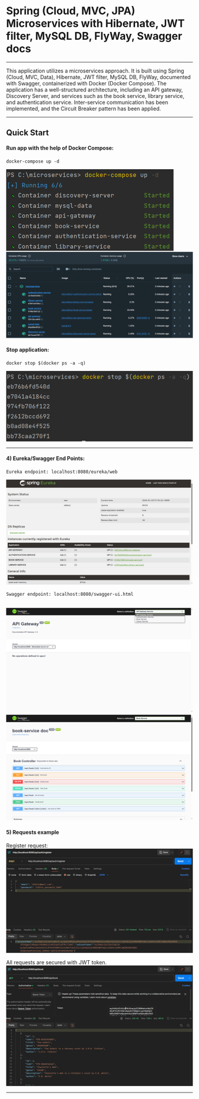 # Spring (Cloud, MVC, JPA) Microservices with Hibernate, JWT filter, MySQL DB, FlyWay, Swagger docs

---

This application utilizes a microservices approach. It is built using Spring (Cloud, MVC, Data), Hibernate, JWT filter, MySQL DB, FlyWay, documented with Swagger, containerized with Docker (Docker Compose). The application has a well-structured architecture, including an API gateway, Discovery Server, and services such as the book service, library service, and authentication service. Inter-service communication has been implemented, and the Circuit Breaker pattern has been applied.

---

## Quick Start
#### Run app with the help of Docker Compose:

    docker-compose up -d

![Run application](./images/runApp.jpg)
![Containers](./images/runApp2.jpg)

#### Stop application:

    docker stop $(docker ps -a -q)

![Stop application](./images/stopApp.jpg)

---

#### 4) Eureka/Swagger End Points:
    Eureka endpoint: localhost:8080/eureka/web
![Eureka Main Screen](./images/eureka.jpg)

    Swagger endpoint: localhost:8080/swagger-ui.html
![Swagger Main Screen](./images/swagger1.png)
![Swagger Book Service](./images/swagger2.png)
---
#### 5) Requests example
Register request:
![Register Request](./images/request.jpg)

All requests are secured with JWT token.
![Request with JWT](./images/requestJwt.jpg)

---

    



